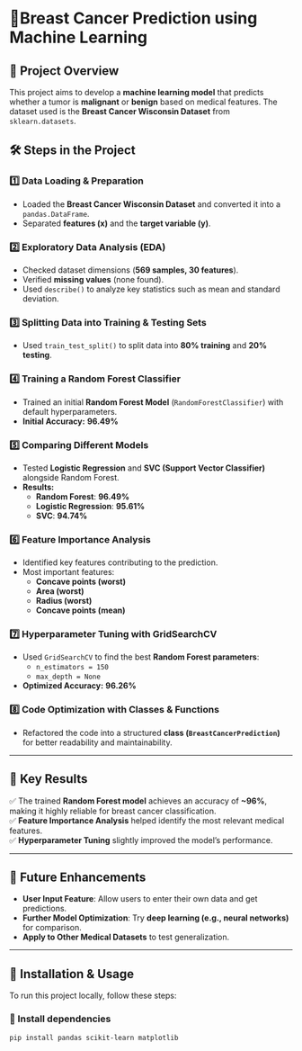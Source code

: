 # 🩷Breast Cancer Prediction using Machine Learning  

## 📌 Project Overview  
This project aims to develop a **machine learning model** that predicts whether a tumor is **malignant** or **benign** based on medical features. The dataset used is the **Breast Cancer Wisconsin Dataset** from `sklearn.datasets`.  

## 🛠️ Steps in the Project  

### 1️⃣ Data Loading & Preparation  
- Loaded the **Breast Cancer Wisconsin Dataset** and converted it into a `pandas.DataFrame`.  
- Separated **features (x)** and the **target variable (y)**.  

### 2️⃣ Exploratory Data Analysis (EDA)  
- Checked dataset dimensions (**569 samples, 30 features**).  
- Verified **missing values** (none found).  
- Used `describe()` to analyze key statistics such as mean and standard deviation.  

### 3️⃣ Splitting Data into Training & Testing Sets  
- Used `train_test_split()` to split data into **80% training** and **20% testing**.  

### 4️⃣ Training a Random Forest Classifier  
- Trained an initial **Random Forest Model** (`RandomForestClassifier`) with default hyperparameters.  
- **Initial Accuracy:** **96.49%**  

### 5️⃣ Comparing Different Models  
- Tested **Logistic Regression** and **SVC (Support Vector Classifier)** alongside Random Forest.  
- **Results:**  
  - **Random Forest**: **96.49%**  
  - **Logistic Regression**: **95.61%**  
  - **SVC**: **94.74%**  

### 6️⃣ Feature Importance Analysis  
- Identified key features contributing to the prediction.  
- Most important features:  
  - **Concave points (worst)**  
  - **Area (worst)**  
  - **Radius (worst)**  
  - **Concave points (mean)**  

### 7️⃣ Hyperparameter Tuning with GridSearchCV  
- Used `GridSearchCV` to find the best **Random Forest parameters**:  
  - `n_estimators = 150`  
  - `max_depth = None`  
- **Optimized Accuracy:** **96.26%**  

### 8️⃣ Code Optimization with Classes & Functions  
- Refactored the code into a structured **class (`BreastCancerPrediction`)** for better readability and maintainability.  

---

## 📌 Key Results  
✅ The trained **Random Forest model** achieves an accuracy of **~96%**, making it highly reliable for breast cancer classification.  
✅ **Feature Importance Analysis** helped identify the most relevant medical features.  
✅ **Hyperparameter Tuning** slightly improved the model’s performance.  

---

## 🚀 Future Enhancements  
- **User Input Feature**: Allow users to enter their own data and get predictions.    
- **Further Model Optimization**: Try **deep learning (e.g., neural networks)** for comparison.  
- **Apply to Other Medical Datasets** to test generalization.  

---

## 📂 Installation & Usage  
To run this project locally, follow these steps:  

### 🔹 Install dependencies  
```bash
pip install pandas scikit-learn matplotlib